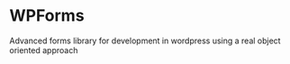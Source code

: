 WPForms
=======

Advanced forms library for development in wordpress using a real object oriented approach
